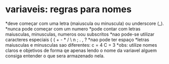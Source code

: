 # **variaveis: regras para nomes**

*deve começar com uma letra (maiuscula ou minuscula) ou underscore (_).
*nunca pode começar com um numero
*pode contar com letras maiusculas, minusculas, numeros oou subscritos
*nao pode-se utilizar caracteres especiais { ( + - * / \ n ; . , ?
*nao pode ter espaço
*letras maiusculas e minusculas sao diferentes: c = 4 C = 3 
*obs: utilize nomes claros e objetivos de forma qe apenas lendo o nome da variavel alguem consiga entender o que sera armazenado nela.
